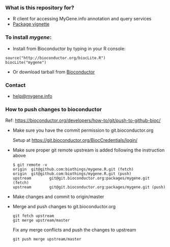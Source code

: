 ### What is this repository for? ###

* R client for accessing MyGene.info annotation and query services
* [Package vignette](http://bioconductor.org/packages/release/bioc/vignettes/mygene/inst/doc/mygene.pdf)

### To install ***mygene***: ###

* Install from Bioconductor by typing in your R console:

```
source("http://bioconductor.org/biocLite.R")
biocLite("mygene")
```

* Or download tarball from [Bioconductor](http://bioconductor.org/packages/release/bioc/html/mygene.html)

### Contact ###

* help@mygene.info

### How to push changes to bioconductor  ###
  
  Ref: https://bioconductor.org/developers/how-to/git/push-to-github-bioc/
  
  * Make sure you have the commit permission to git.bioconductor.org
  
    Setup at https://git.bioconductor.org/BiocCredentials/login/
    
  * Make sure proper git remote upstream is added following the instruction above
  
    ```
    $ git remote -v
    origin  git@github.com:biothings/mygene.R.git (fetch)
    origin  git@github.com:biothings/mygene.R.git (push)
    upstream        git@git.bioconductor.org:packages/mygene.git (fetch)
    upstream        git@git.bioconductor.org:packages/mygene.git (push)
    ```
  
  * Make changes and commit to origin/master
  
  * Merge and push changes to git.bioconductor.org
  
    ```
    git fetch upstream
    git merge upstream/master
    ```
  
    Fix any merge conflicts and push the changes to upstream
    
    ```
    git push merge upstream/master
    ```
